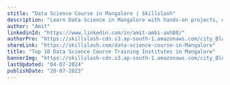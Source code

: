 ```yaml
---
stitle: "Data Science Course in Mangalore | Skillslash"
description: "Learn Data Science in Mangalore with hands-on projects, dual certification, and job referrals."
author: "Amit"
linkedinId: "https://www.linkedin.com/in/amit-ambi-axh08/"
authorPro: "https://skillslash-cdn.s3.ap-south-1.amazonaws.com/city_Blog/amit_profile.jpeg"
shareLink: "https://skillslash.com/data-science-course-in-Mangalore"
title: "Top 10 Data Science Course Training Institutes in Mangalore"
bannerImg: "https://skillslash-cdn.s3.ap-south-1.amazonaws.com/city_Blog/top_10_logo.webp"
lastUpdated: "04-07-2024"
publishDate: "20-07-2023"
---
```

